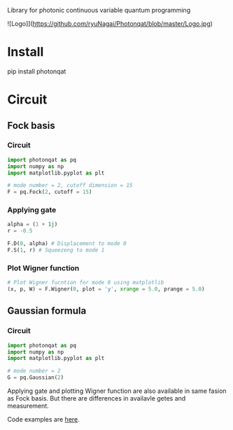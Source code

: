 Library for photonic continuous variable quantum programming

![Logo]](https://github.com/ryuNagai/Photonqat/blob/master/Logo.jpg)

# Install
pip install photonqat

# Circuit

## Fock basis

### Circuit
```python
import photonqat as pq
import numpy as np
import matplotlib.pyplot as plt

# mode number = 2, cutoff dimension = 15
F = pq.Fock(2, cutoff = 15)
```

### Applying gate
```python
alpha = (1 + 1j)
r = -0.5

F.D(0, alpha) # Displacement to mode 0
F.S(1, r) # Squeezeng to mode 1
```

### Plot Wigner function
```python
# Plot Wigner fucntion for mode 0 using matplotlib
(x, p, W) = F.Wigner(0, plot = 'y', xrange = 5.0, prange = 5.0)
```

## Gaussian formula

### Circuit
```python
import photonqat as pq
import numpy as np
import matplotlib.pyplot as plt

# mode number = 2
G = pq.Gaussian(2)
```
Applying gate and plotting Wigner function are also available in same fasion as Fock basis.
But there are differences in availavle getes and measurement.

Code examples are [here](https://github.com/ryuNagai/Photonqat/tree/master/examples).